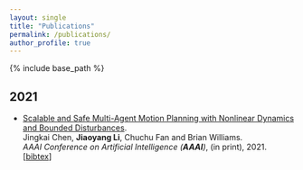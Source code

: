 ```yaml
---
layout: single
title: "Publications"
permalink: /publications/
author_profile: true
---
```


{% include base_path %}


## 2021
* [Scalable and Safe Multi-Agent Motion Planning with Nonlinear Dynamics and Bounded Disturbances](https://jiaoyang-li.github.io/files/2021-AAAI-3.pdf).               
    Jingkai Chen, **Jiaoyang Li**, Chuchu Fan and Brian Williams.    
    <i>AAAI Conference on Artificial Intelligence (**AAAI**)</i>, (in print), 2021.        
    [<a href="javascript:void(0)" onclick="(function(target, id) { if ($('#' + id).css('display') == 'block') { $('#' + id).hide('fast'); $(target).text('bibtex') } else { $('#' + id).show('fast'); $(target).text('bibtex▲') } })(this, 'bibtex-ChenAAAI21');">bibtex</a>]
<div id="bibtex-ChenAAAI21" style="display:none">
<pre>@inproceedings{ChenAAAI21a,
  author    = {Jingkai Chen and Jiaoyang Li and Chuchu Fan and Brian Williams},
  title     = {Scalable and Safe Multi-Agent Motion Planning with Nonlinear Dynamics and Bounded Disturbances},
  booktitle = {Proceedings of the 35th AAAI Conference on Artificial Intelligence (AAAI)},
  year      = {2021}
}
</pre></div>   
